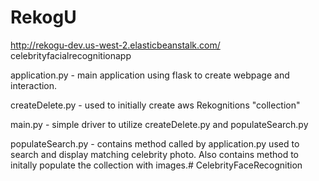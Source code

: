 # RekogU
http://rekogu-dev.us-west-2.elasticbeanstalk.com/ celebrityfacialrecognitionapp

application.py - main application using flask to create webpage and interaction.

createDelete.py - used to initially create aws Rekognitions "collection"

main.py - simple driver to utilize createDelete.py and populateSearch.py

populateSearch.py - contains method called by application.py used to search and display matching celebrity photo. Also contains method to initally populate the collection with images.#   C e l e b r i t y F a c e R e c o g n i t i o n  
 